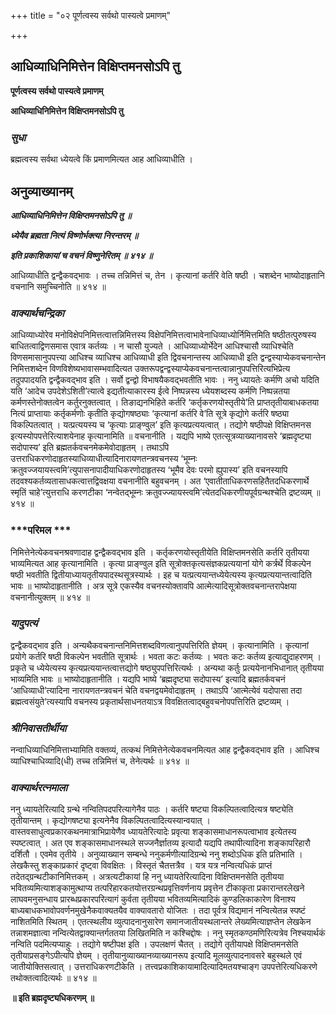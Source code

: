 +++
title = "०२ पूर्णत्वस्य सर्वथो पास्यत्वे प्रमाणम्"

+++


## आधिव्याधिनिमित्तेन विक्षिप्तमनसोऽपि तु

**पूर्णत्वस्य सर्वथो पास्यत्वे प्रमाणम्**

**आधिव्याधिनिमित्तेन विक्षिप्तमनसोऽपि तु**

### ***सुधा***

ब्रह्मत्वस्य सर्वथा ध्येयत्वे किं प्रमाणमित्यत आह आधिव्याधीति ।

## **अनुव्याख्यानम्**

***आधिव्याधिनिमित्तेन विक्षिप्तमनसोऽपि तु ॥***

***ध्येयैव ब्रह्मता नित्यं विष्णोर्भक्त्या निरन्तरम् ॥***

***इति प्रकाशिकायां च वचनं विष्णुनेरितम् ॥ ४१४ ॥***

आधिव्याधीति द्वन्द्वैकवद्भावः । तच्च तन्निमित्तं च, तेन । कृत्यानां कर्तरि वेति षष्ठी । चशब्देन भाष्योदाहृतानि वचनानि समुच्चिनोति ॥ ४१४ ॥

### ***वाक्यार्थचन्द्रिका***

आधिव्याध्योरेव मनोविक्षेपनिमित्तत्वात्तन्निमित्तस्य विक्षेपनिमित्तत्वाभावेनाधिव्याध्योर्निमित्तमिति षष्ठीतत्पुरुषस्य बाधितत्वाद्विणसमास एवात्र कर्तव्यः । न चासौ युज्यते । आधिव्याध्योर्भेदेन आधिश्चासौ व्याधिश्चेति विणसमासानुपपत्त्या आधिश्च व्याधिश्च आधिव्याधी इति द्विवचनान्तस्य आधिव्याधी इति द्वन्द्वस्याप्येकवचनान्तेन निमित्तशब्देन विणविशेष्यभावासम्भवादित्यत उक्तरूपद्वन्द्वस्याप्येकवचनान्तत्वान्नानुपपत्तिरित्यभिप्रेत्य तदुपपादयति द्वन्द्वैकवद्भाव इति । सर्वो द्वन्द्वो विभाषयैकवद्भवतीति भावः । ननु ध्यायतेः कर्मणि अचो यदिति यति ‘आदेच उपदेशेऽशिती’त्यात्वे इद्यतीत्याकारस्य ईत्वे निष्पन्नस्य ध्येयशब्दस्य कर्मणि निष्पन्नतया कर्मणस्तेनोक्तत्वेन कर्तुरनुक्तत्वात् । तिङाद्यनभिहिते कर्तरि ‘कर्तृकरणयोस्तृतीये’ति प्राप्ततृतीयाबाधकतया नित्यं प्राप्तायाः कर्तृकर्मणोः कृतीति कृद्योगषष्ठ्याः ‘कृत्यानां कर्तरि वे’ति सूत्रे कृद्योगे कर्तरि षष्ठ्या विकल्पितत्वात् । यत्प्रत्ययस्य च ‘कृत्याः प्राङ्ण्वुल’ इति कृत्यप्रत्ययत्वात् । तद्योगे षष्ठीपक्षे विक्षिप्तमनस इत्यस्योपपत्तेरित्याशयेनाह कृत्यानामिति ॥ वचनानीति । यद्यपि भाष्ये एतत्सूत्रव्याख्यानावसरे ‘ब्रह्मदृष्ट्या सदोपास्य’ इति ब्रह्मतर्कवचनमेकमेवोदाहृतम् । तथाऽपि उत्तराधिकरणोदाहृतस्याधिव्याधीत्यादिनारायणतन्त्रवचनस्य ‘भूम्नः क्रतुवज्जयायस्त्वमि’त्युपासनापादीयाधिकरणोदाहृतस्य ‘भूमैव देवः परमो ह्युपास्य’ इति वचनस्यापि तदवश्यकर्तव्यतासाधकत्वात्तद्विवक्षया वचनानीति बहुवचनम् । अत ‘एवातीताधिकरणसहितैतदधिकरणार्थे स्मृतिं चाहे’त्युत्तराधि करणटीका ‘नन्वेतद्भूम्नः क्रतुवज्ज्यायस्त्वमि’त्येतदधिकरणीयपूर्वग्रन्थश्चेति द्रष्टव्यम् ॥ ४१४ ॥



### ***परिमल ***

निमित्तेनेत्येकवचनश्रवणादाह द्वन्द्वैकवद्भाव इति । कर्तृकरणयोस्तृतीयेति विक्षिप्तमनसेति कर्तरि तृतीयया भाव्यमित्यत आह कृत्यानामिति । कृत्या प्राङ्ण्वुल इति सूत्रोक्तकृत्यसंज्ञकप्रत्ययानां योगे कर्त्रर्थे विकल्पेन षष्ठी भवतीति द्वितीयाध्यायतृतीयपादस्थसूत्रस्यार्थः । इह च यत्प्रत्ययान्तध्येयेत्यस्य कृत्यप्रत्ययान्तत्वादिति भावः ॥ भाष्योदाहृतानीति । अत्र सूत्रे एकस्यैव वचनस्योक्तावपि आत्मेत्यादिसूत्रोक्तवचनान्तरापेक्षया वचनानीत्युक्तम् ॥ ४१४ ॥

### ***यादुपत्यं***

द्वन्द्वैकवद्भाव इति । अन्यथैकवचनान्तनिमित्तशब्दविणत्वानुपपत्तिरिति ज्ञेयम् । कृत्यानामिति । कृत्यानां प्रयोगे कर्तरि षष्ठी विकल्पेन भवतीति सूत्रार्थः । भवता कटः कर्तव्यः । भवतः कटः कर्तव्य इत्याद्युदाहरणम् । प्रकृते च ध्येयेत्यस्य कृत्यप्रत्ययान्तत्वात्तद्योगे षष्ठ्युपपत्तिरित्यर्थः । अन्यथा कर्तुः प्रत्ययेनानभिधानात् तृतीयया भाव्यमिति भावः ॥ भाष्योदाहृतानीति । यद्यपि भाष्ये ‘ब्रह्मदृष्ट्या सदोपास्य’ इत्यादि ब्रह्मतर्कवचनं ‘आधिव्याधी’त्यादिना नारायणतन्त्रवचनं चेति वचनद्वयमेवोदाहृतम् । तथाऽपि ‘आत्मेत्येवं यदोपासा तदा ब्रह्मत्वसंयुते’त्यस्यापि वचनस्य प्रकृतार्थसाधनतयाऽत्र विवक्षितत्वाद्बहुवचनोपपत्तिरिति द्रष्टव्यम् ।

### ***श्रीनिवासतीर्थीया***

नन्वाधिव्याधिनिमित्ताभ्यामिति वक्तव्यं, तत्कथं निमित्तेनेत्येकवचनमित्यत आह द्वन्द्वैकवद्भाव इति । आधिश्च व्याधिश्चाधिव्यादि(धी) तच्च तन्निमित्तं च, तेनेत्यर्थः ॥ ४१४ ॥

### ***वाक्यार्थरत्नमाला***

ननु ध्यायतेरित्यादि ग्रन्थे नन्वितिपदपरित्यागेनैव पाठः । कर्तरि षष्ट्या विकल्पितत्वादित्यत्र षष्ट्येति तृतीयान्तम् । कृद्योगषष्ट्या इत्यनेनैव विकल्पितत्वादित्यस्यान्वयात् । वास्तवसाधुत्वप्रकारकथनमात्राभिप्रायेणैव ध्यायतेरित्यादेः प्रवृत्या शङ्कासमाधानरूपत्वाभाव इत्येतस्य स्पष्टत्वात् । अत एव शङ्कासमाधानस्थले सज्जनैर्ज्ञातव्य इत्यादौ यद्यपि तथापीत्यादिना शङ्कापरिहारौ दर्शितौ । एवमेव तृतीये । अनुव्याख्यान सम्बन्धे ननुकर्मणीत्यादिग्रन्थे ननु शब्दोऽधिक इति प्रतिभाति । लेखकैस्तु शङ्काप्रकारं दृष्ट्वा विवक्षितः । विस्तृतं चैतत्तत्रैव । यत्र यत्र नन्वित्यधिकं प्राप्तं तदेतद्ग्रन्थटीकानिमित्तकम् । अत्रत्यटीकायां हि ननु ध्यायतेरित्यादिना विक्षिप्तमनसेति तृतीयया भवितव्यमित्याशङ्कामुत्थाप्य तत्परिहारकतयोत्तरग्रन्थप्रवृत्तिवर्णनाय प्रवृत्तेन टीकाकृता प्रकारान्तरलेखने लाघवमनुसन्धाय प्रारब्धप्रकारपरित्यागं कुर्वता तृतीयया भवितव्यमित्यादिकं कुण्डलिकाकारेण विनाश्य बाध्यबाधकभावोपवर्णनमुखेनैकवाक्यतयैव वाक्यावतारो योजितः । तदा पूर्वत्र विद्यमानं नन्वित्येतन्न स्पष्टं नाशितमिति स्थितम् । एतत्स्थलीय व्युत्पादनानुसारेण समानजातीयस्थलान्तरे लेख्यमित्याज्ञप्तेन लेखकेन तन्नाशमज्ञात्वा नन्वित्येतद्वाक्यान्तर्गततया लिखितमिति न कश्चिद्दोषः । ननु स्मृतकण्ठमणिरित्यत्रेव निश्चयार्थकं नन्विति पदमित्यप्याहुः । तद्योगे षष्टीपक्ष इति । उपलक्षणं चैतत् । तद्योगे तृतीयापक्षे विक्षिप्तमनसेति तृतीयाप्रसङ्गेऽपीत्यपि ज्ञेयम् । तृतीयानुव्याख्यानव्याख्यानरूप इत्यादि मूलव्युत्पादनावसरे बहुस्थले एवं जातीयोक्तिसत्वात् । उत्तराधिकरणटीकेति । तत्त्वप्रकाशिकायामादित्यादिमतयश्चाङ्ग उपपत्तेरित्यधिकरणे तथोक्तत्वादित्यर्थः ॥ ४१४ ॥

**॥ इति ब्रह्मदृष्ट्यधिकरणम् ॥**

